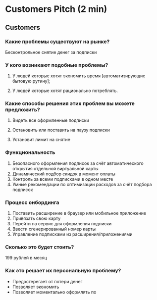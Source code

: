 # Customers Pitch \(2 min\)

## Customers

### Какие проблемы существуют на рынке?

Бесконтрольное снятие денег за подписки



### У кого возникают подобные проблемы?

1. У людей которые хотят экономить время \[автоматизирующие бытовую рутину\]; 

2. У людей которые хотят рационально потреблять.



### Какие способы решения этих проблем вы можете предложить?

1. Видеть все оформленные подписки 

2. Остановить или поставить на паузу подписки 

3. Установит лимит на снятие



### Функциональность

1. Безопасного оформления подписок за счёт автоматического открытия отдельной виртуальной карты
2. Динамический подбор скидок в момент оплаты
3. Контроль за всеми подписками в одном месте
4. Умные рекомендации по оптимизации расходов за счёт подбора подписок



### Процесс онбординга

1. Поставить расширение в браузер или мобильное приложение
2. Привязать свою карту
3. Перейти на сервис для оформления подписки
4. Ввести сгенерированный номер карты
5. Управление подписками из расширения/приложениями

### Сколько это будет стоить?

199 рублей в месяц



### Как это решает их персональную проблему?

* Предостерегает от потери денег
* Позволяет экономить
* Позволяет моментально оформлять по



